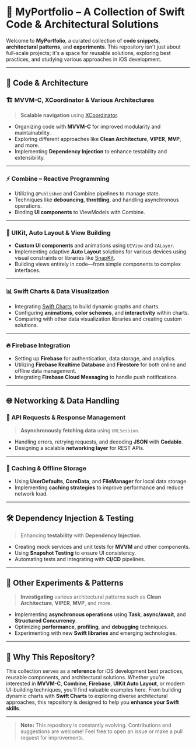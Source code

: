 # 📌 MyPortfolio – A Collection of Swift Code & Architectural Solutions

Welcome to **MyPortfolio**, a curated collection of **code snippets**, **architectural patterns**, and **experiments**. This repository isn't just about full-scale projects; it's a space for reusable solutions, exploring best practices, and studying various approaches in iOS development.

---

## 📂 Code & Architecture

### 🏗 MVVM-C, XCoordinator & Various Architectures

> **Scalable navigation** using [XCoordinator](https://github.com/quickbirdstudios/XCoordinator).

- Organizing code with **MVVM-C** for improved modularity and maintainability.
- Exploring different approaches like **Clean Architecture**, **VIPER**, **MVP**, and more.
- Implementing **Dependency Injection** to enhance testability and extensibility.

---

### ⚡ Combine – Reactive Programming

- Utilizing `@Published` and Combine pipelines to manage state.
- Techniques like **debouncing**, **throttling**, and handling asynchronous operations.
- Binding **UI components** to ViewModels with Combine.

---

### 📱 UIKit, Auto Layout & View Building

- **Custom UI components** and animations using `UIView` and `CALayer`.
- Implementing adaptive **Auto Layout** solutions for various devices using visual constraints or libraries like [SnapKit](https://github.com/SnapKit/SnapKit).
- Building views entirely in code—from simple components to complex interfaces.

---

### 📊 Swift Charts & Data Visualization

- Integrating [Swift Charts](https://github.com/danielgindi/Charts) to build dynamic graphs and charts.
- Configuring **animations**, **color schemes**, and **interactivity** within charts.
- Comparing with other data visualization libraries and creating custom solutions.

---

### 🔥 Firebase Integration

- Setting up **Firebase** for authentication, data storage, and analytics.
- Utilizing **Firebase Realtime Database** and **Firestore** for both online and offline data management.
- Integrating **Firebase Cloud Messaging** to handle push notifications.

---

## 🌐 Networking & Data Handling

### 🔗 API Requests & Response Management

> **Asynchronously fetching data** using `URLSession`.

- Handling errors, retrying requests, and decoding **JSON** with **Codable**.
- Designing a scalable **networking layer** for REST APIs.

---

### 🔄 Caching & Offline Storage

- Using **UserDefaults**, **CoreData**, and **FileManager** for local data storage.
- Implementing **caching strategies** to improve performance and reduce network load.

---

## 🛠 Dependency Injection & Testing

> Enhancing **testability** with **Dependency Injection**.

- Creating mock services and unit tests for **MVVM** and other components.
- Using **Snapshot Testing** to ensure UI consistency.
- Automating tests and integrating with **CI/CD** pipelines.

---

## 📂 Other Experiments & Patterns

> **Investigating** various architectural patterns such as **Clean Architecture**, **VIPER**, **MVP**, and more.

- Implementing **asynchronous operations** using **Task**, **async/await**, and **Structured Concurrency**.
- Optimizing **performance**, **profiling**, and **debugging** techniques.
- Experimenting with new **Swift libraries** and emerging technologies.

---

## 🚀 Why This Repository?

This collection serves as a **reference** for iOS development best practices, reusable components, and architectural solutions. Whether you’re interested in **MVVM-C**, **Combine**, **Firebase**, **UIKit Auto Layout**, or modern UI-building techniques, you'll find valuable examples here. From building dynamic charts with **Swift Charts** to exploring diverse architectural approaches, this repository is designed to help you **enhance your Swift skills**.

---

> **Note:** This repository is constantly evolving. Contributions and suggestions are welcome! Feel free to open an issue or make a pull request for improvements.
